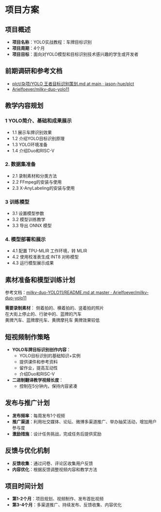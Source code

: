
# 项目方案
## 项目概述
- **项目名称**：YOLO实战教程：车牌目标识别
- **项目周期**：4个月
- **项目目标**：面向对YOLO模型和目标识别技术感兴趣的学生或开发者

## 前期调研和参考文档

- [plct/杂项/YOLO 王者目标识别策划.md at main · jason-hue/plct](https://github.com/jason-hue/plct/blob/main/%E6%9D%82%E9%A1%B9%2FYOLO%20%E7%8E%8B%E8%80%85%E7%9B%AE%E6%A0%87%E8%AF%86%E5%88%AB%E7%AD%96%E5%88%92.md)
- [Arielfoever/milkv-duo-yolo11](https://github.com/Arielfoever/milkv-duo-yolo11)
## 教学内容规划
### 1 YOLO简介、基础和成果展示
- 1.1 展示车牌识别效果
- 1.2 介绍YOLO目标识别原理
- 1.3 YOLO环境准备
- 1.4 介绍Duo和RISC-V
### 2. 数据集准备
- 2.1 录制素材和分类方法
- 2.2 FFmpeg的安装与使用
- 2.3 X-AnyLabeling的安装与使用
### 3 训练模型
- 3.1 设置模型参数
- 3.2 模型训练教学
- 3.3 导出 ONNX 模型
### 4. 模型部署和展示
- 4.1 配置 TPU-MLIR 工作环境，转 MLIR
- 4.2 使用校准表生成 INT8 对称模型
- 4.3 运行模型展示成果

## 素材准备和模型训练计划

参考文档：[milkv-duo-YOLO11/README.md at master · Arielfoever/milkv-duo-yolo11](https://github.com/Arielfoever/milkv-duo-yolo11/blob/master/README.md)

**需要录制素材**：
侧着拍的、横着拍的、竖着拍的照片   
在大街上停止的、行驶中的、蓝牌的汽车   
黄牌汽车、蓝牌摩托车、黄牌摩托车
黄牌效果较低
## 短视频制作策略

- **YOLO车牌目标识别创作内容**：
  - YOLO目标识别的基础知识+实例
  - 提供课件和参考资料
  - 留作业，提高互动性
  - 介绍Duo和RISC-V
- **二进制翻译教学视频长度**：
  - 控制在5分钟内，保持内容紧凑
  
## 发布与推广计划

- **发布频率**：每周发布1个视频
- **推广渠道**：利用社交媒体、论坛、微博多渠道推广、举办抽奖活动，增加用户参与度
- **激励措施**：设计任务挑战，完成任务后提供奖励


## 反馈与优化机制

- **反馈收集**：通过问卷、评论区收集用户反馈
- **内容优化**：根据反馈调整视频内容和教学方法


## 项目时间计划

- **第1-2个月**：项目规划、视频制作、发布首批视频
- **第3-4个月**：多渠道推广、持续发布、反馈收集、内容优化